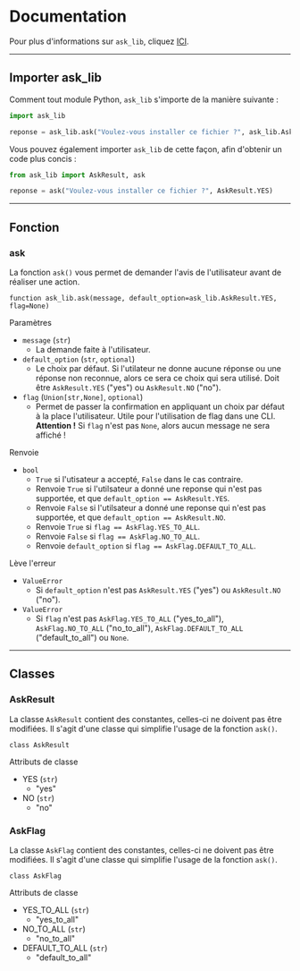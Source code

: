 # Documentation
Pour plus d'informations sur `ask_lib`, cliquez [ICI](../README.md).

***

## Importer ask_lib
Comment tout module Python, `ask_lib` s'importe de la manière suivante :
```python
import ask_lib

reponse = ask_lib.ask("Voulez-vous installer ce fichier ?", ask_lib.AskResult.YES)
```
Vous pouvez également importer `ask_lib` de cette façon, afin d'obtenir un code plus concis :
```python
from ask_lib import AskResult, ask

reponse = ask("Voulez-vous installer ce fichier ?", AskResult.YES)
```

***

## Fonction
### ask
La fonction `ask()` vous permet de demander l'avis de l'utilisateur avant de réaliser une action.

```
function ask_lib.ask(message, default_option=ask_lib.AskResult.YES, flag=None)
```

Paramètres
- `message` (`str`)
  - La demande faite à l'utilisateur.
- `default_option` (`str`, `optional`)
  - Le choix par défaut. Si l'utilateur ne donne aucune réponse ou une réponse non reconnue, alors ce sera ce choix qui sera utilisé. Doit être `AskResult.YES` ("yes") ou `AskResult.NO` ("no").
- `flag` (`Union[str,None]`, `optional`)
  - Permet de passer la confirmation en appliquant un choix par défaut à la place l'utilisateur. Utile pour l'utilisation de flag dans une CLI.  
    **Attention !** Si `flag` n'est pas `None`, alors aucun message ne sera affiché !
 
Renvoie
- `bool` 
  - `True` si l'utisateur a accepté, `False` dans le cas contraire.
  - Renvoie `True` si l'utilsateur a donné une reponse qui n'est pas supportée, et que `default_option == AskResult.YES`.
  - Renvoie `False` si l'utilsateur a donné une reponse qui n'est pas supportée, et que `default_option == AskResult.NO`.
  - Renvoie `True` si `flag == AskFlag.YES_TO_ALL`.
  - Renvoie `False` si `flag == AskFlag.NO_TO_ALL`.
  - Renvoie `default_option` si `flag == AskFlag.DEFAULT_TO_ALL`.
  
Lève l'erreur
- `ValueError`
  - Si `default_option` n'est pas `AskResult.YES` ("yes") ou `AskResult.NO` ("no").
- `ValueError`
  - Si `flag` n'est pas `AskFlag.YES_TO_ALL` ("yes_to_all"), `AskFlag.NO_TO_ALL` ("no_to_all"), `AskFlag.DEFAULT_TO_ALL` ("default_to_all") ou `None`.

***

## Classes
### AskResult
La classe `AskResult` contient des constantes, celles-ci ne doivent pas être modifiées. Il s'agit d'une classe qui simplifie l'usage de la fonction `ask()`.

```
class AskResult
```

Attributs de classe
- YES (`str`)
  - "yes"
- NO (`str`)
  - "no"

### AskFlag
La classe `AskFlag` contient des constantes, celles-ci ne doivent pas être modifiées. Il s'agit d'une classe qui simplifie l'usage de la fonction `ask()`.

```
class AskFlag
```

Attributs de classe

- YES_TO_ALL (`str`)
  - "yes_to_all"
- NO_TO_ALL (`str`)
  - "no_to_all"
- DEFAULT_TO_ALL (`str`)
  - "default_to_all"